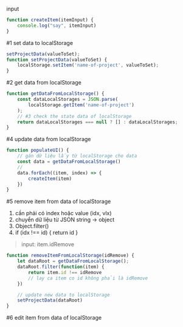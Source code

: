 input
```js
function createItem(itemInput) {
    console.log("say", itemInput)
}
```
#1 set data to localStorage

```js
setProjectData(valueToSet);
function setProjectData(valueToSet) {
	localStorage.setItem('name-of-project', valueToSet);
}
```

#2 get data from localStorage

```js
function getDataFromLocalStorage() {
	const dataLocalStorages = JSON.parse(
		localStorage.getItem('name-of-project')
	);
	// #3 check the state data of localStorage
	return dataLocalStorages === null ? [] : dataLocalStorages;
}
```
#4 update data from localStorage
```js 
function populateUI() {
    // gán dữ liệu lấy từ localStorage cho data
    const data = getDataFromLocalStorage()
    // 
    data.forEach((item, index) => {
        createItem(item)
    })
}
```
#5 remove item from data of localStorage
1. cần phải có index hoặc value (idx, vlx)
2. chuyển dữ liệu từ JSON string -> object
3. Object.filter()
4. if (idx !== id) {
    return id
}
> input: item.idRemove
```js
function removeItemFromLocalStorage(idRemove) {
    let dataRoot = getDataFromLocalStorage();
    dataRoot.filter(function(item) {
        return item.id !== idRemove
        // lay ca item co id không phải là idRemove
    })

    // update new data to localStorage
    setProjectData(dataRoot)
}
```

#6 edit item from data of localStorage
